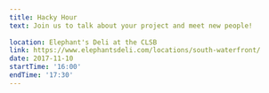 ```yaml
---
title: Hacky Hour
text: Join us to talk about your project and meet new people! 
 
location: Elephant's Deli at the CLSB
link: https://www.elephantsdeli.com/locations/south-waterfront/
date: 2017-11-10
startTime: '16:00'
endTime: '17:30'
---
```

